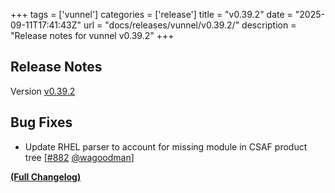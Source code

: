+++
tags = ['vunnel']
categories = ['release']
title = "v0.39.2"
date = "2025-09-11T17:41:43Z"
url = "docs/releases/vunnel/v0.39.2/"
description = "Release notes for vunnel v0.39.2"
+++

## Release Notes

Version [v0.39.2](https://github.com/anchore/vunnel/releases/tag/v0.39.2)

## Bug Fixes

- Update RHEL parser to account for missing module in CSAF product tree [[#882](https://github.com/anchore/vunnel/pull/882) [@wagoodman](https://github.com/wagoodman)]

**[(Full Changelog)](https://github.com/anchore/vunnel/compare/v0.39.1...v0.39.2)**
